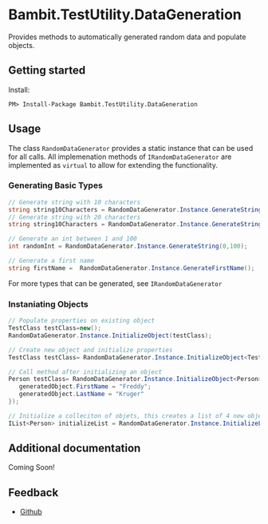 # Bambit.TestUtility.DataGeneration

Provides methods to automatically generated random data and populate objects.

## Getting started

Install:
```shell
PM> Install-Package Bambit.TestUtility.DataGeneration

```

## Usage
The class `RandomDataGenerator` provides a static instance that can be used for all calls.
All implemenation methods of `IRandomDataGenerator` are implemented as `virtual` to allow for extending the functionality.
### Generating Basic Types

```csharp
// Generate string with 10 characters
string string10Characters = RandomDataGenerator.Instance.GenerateString(10);
// Generate string with 20 characters
string string10Characters = RandomDataGenerator.Instance.GenerateString(20);

// Generate an int between 1 and 100
int randomInt = RandomDataGenerator.Instance.GenerateString(0,100);

// Generate a first name
string firstName =  RandomDataGenerator.Instance.GenerateFirstName();

```
For more types that can be generated, see `IRandomDataGenerator`

### Instaniating Objects

```csharp
// Populate properties on existing object
TestClass testClass=new();
RandomDataGenerator.Instance.InitializeObject(testClass);

// Create new object and initialize properties
TestClass testClass= RandomDataGenerator.Instance.InitializeObject<TestClass>();

// Call method after initializing an object
Person testClass= RandomDataGenerator.Instance.InitializeObject<Person>((generatedObject)=>{
   generatedObject.FirstName = "Freddy";
   generatedObject.LastName = "Kruger"
});

// Initialize a colleciton of objets, this creates a list of 4 new objects
IList<Person> initializeList = RandomDataGenerator.Instance.InitializeList<Person>(4);

```

## Additional documentation

Coming Soon!

## Feedback
  * [Github](https://github.com/bambit/test-utils/issues)
